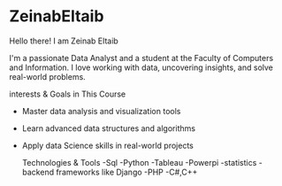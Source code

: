 # ZeinabEltaib
Hello there!
I am Zeinab Eltaib 

I'm a passionate Data Analyst and a student at the Faculty of Computers and Information. 
I love working with data, uncovering insights, and solve real-world problems.

 interests & Goals in This Course
- Master data analysis and visualization tools 
- Learn advanced data structures and algorithms 
- Apply data Science skills in real-world projects

  Technologies & Tools
  -Sql
  -Python
  -Tableau
  -Powerpi
  -statistics
  -backend frameworks like Django
  -PHP
  -C#,C++
  
